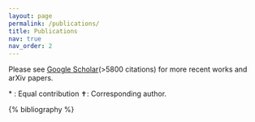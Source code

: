 ```yaml
---
layout: page
permalink: /publications/
title: Publications
nav: true
nav_order: 2
---
```


<!-- _pages/publications.md -->
<div class="publications">

<p>
Please see <a href="https://scholar.google.com/citations?user=Hv-vj2sAAAAJ&hl=en">Google Scholar</a>(>5800 citations) for more recent works and arXiv papers.
</p>
<p>
* : Equal contribution  ✝: Corresponding  author.
</p>

{% bibliography %}

</div>
